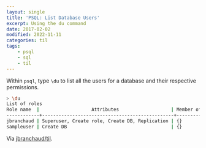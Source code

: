 ```yaml
---
layout: single
title: 'PSQL: List Database Users'
excerpt: Using the du command
date: 2017-02-02
modified: 2022-11-11
categories: til
tags:
    - psql
    - sql
    - til
---
```


Within `psql`, type `\du` to list all the users for a database and their
respective permissions.

```bash
> \du
List of roles
Role name  |                   Attributes                   | Member of
------------+------------------------------------------------+-----------
jbranchaud | Superuser, Create role, Create DB, Replication | {}
sampleuser | Create DB                                      | {}
```

Via [jbranchaud/til](https://github.com/jbranchaud/til).

